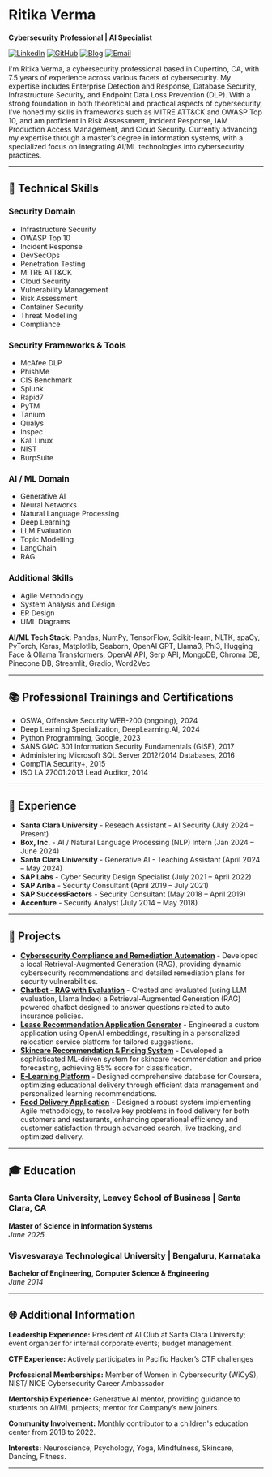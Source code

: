 # Ritika Verma

**Cybersecurity Professional | AI Specialist**

[![LinkedIn](https://img.shields.io/badge/-LinkedIn-0072b1?style=flat&logo=linkedin&logoColor=white)](https://www.linkedin.com/in/ritikaverma7/)
[![GitHub](https://img.shields.io/badge/-GitHub-333?style=flat&logo=github&logoColor=white)](https://github.com/RitikaVerma7)
[![Blog](https://img.shields.io/badge/-Blog-blueviolet?style=flat&logo=internet-explorer&logoColor=white)](https://blog.ritikaverma.tech/)
[![Email](https://img.shields.io/badge/-Email-D14836?style=flat&logo=gmail&logoColor=white)](mailto:ritika.tanwar7@gmail.com)


I'm Ritika Verma, a cybersecurity professional based in Cupertino, CA, with 7.5 years of experience across various facets of cybersecurity. My expertise includes Enterprise Detection and Response, Database Security, Infrastructure Security, and Endpoint Data Loss Prevention (DLP). With a strong foundation in both theoretical and practical aspects of cybersecurity, I've honed my skills in frameworks such as MITRE ATT&CK and OWASP Top 10, and am proficient in Risk Assessment, Incident Response, IAM Production Access Management, and Cloud Security. Currently advancing my expertise through a master’s degree in information systems, with a specialized focus on integrating AI/ML technologies into cybersecurity practices. 

---

## 🔧 Technical Skills

### Security Domain
- Infrastructure Security
- OWASP Top 10
- Incident Response
- DevSecOps
- Penetration Testing
- MITRE ATT&CK
- Cloud Security
- Vulnerability Management
- Risk Assessment
- Container Security
- Threat Modelling
- Compliance

### Security Frameworks & Tools
- McAfee DLP
- PhishMe
- CIS Benchmark
- Splunk
- Rapid7
- PyTM
- Tanium
- Qualys
- Inspec
- Kali Linux
- NIST
- BurpSuite

### AI / ML Domain
- Generative AI
- Neural Networks
- Natural Language Processing
- Deep Learning
- LLM Evaluation
- Topic Modelling
- LangChain
- RAG


### Additional Skills
- Agile Methodology
- System Analysis and Design
- ER Design
- UML Diagrams

**AI/ML Tech Stack:** Pandas, NumPy, TensorFlow, Scikit-learn, NLTK, spaCy, PyTorch, Keras, Matplotlib, Seaborn, OpenAI GPT, Llama3, Phi3, Hugging Face & Ollama Transformers, OpenAI API, Serp API, MongoDB, Chroma DB, Pinecone DB, Streamlit, Gradio, Word2Vec

---

## 📚 Professional Trainings and Certifications
- OSWA, Offensive Security WEB-200 (ongoing), 2024
- Deep Learning Specialization, DeepLearning.AI, 2024
- Python Programming, Google, 2023
- SANS GIAC 301 Information Security Fundamentals (GISF), 2017
- Administering Microsoft SQL Server 2012/2014 Databases, 2016
- CompTIA Security+, 2015
- ISO LA 27001:2013 Lead Auditor, 2014

---

## 💼 Experience

- **Santa Clara University** - Reseach Assistant - AI Security (July 2024 – Present)
- **Box, Inc.** - AI / Natural Language Processing (NLP) Intern (Jan 2024 – June 2024)
- **Santa Clara University** - Generative AI - Teaching Assistant (April 2024 – May 2024)
- **SAP Labs** - Cyber Security Design Specialist (July 2021 – April 2022)
- **SAP Ariba** - Security Consultant (April 2019 – July 2021)
- **SAP SuccessFactors** - Security Consultant (May 2018 – April 2019)
- **Accenture** - Security Analyst (July 2014 – May 2018)

---

## 🔬 Projects
- **[Cybersecurity Compliance and Remediation Automation](https://github.com/RitikaVerma7/GenerativeAI/tree/main/Cybersecurity%20Recommendation%20%26%20Compliance%20Project)** - Developed a local Retrieval-Augmented Generation (RAG), providing dynamic cybersecurity recommendations and detailed remediation plans for security vulnerabilities.
- **[Chatbot - RAG with Evaluation](https://github.com/RitikaVerma7/Chatbot-RAG_with_Evaluation)** - Created and evaluated (using LLM evaluation, Llama Index) a Retrieval-Augmented Generation (RAG) powered chatbot designed to answer questions related to auto insurance policies.
- **[Lease Recommendation Application Generator](https://github.com/RitikaVerma7/GenerativeAI/tree/main/Lease%20Recommendation%20Project)** - Engineered a custom application using OpenAI embeddings, resulting in a personalized relocation service platform for tailored suggestions.
- **[Skincare Recommendation & Pricing System](https://github.com/RitikaVerma7/MachineLearning/tree/main/ML%20Skincare%20Project)** - Developed a sophisticated ML-driven system for skincare recommendation and price forecasting, achieving 85% score for classification.
- **[E-Learning Platform](https://github.com/RitikaVerma7)** - Designed comprehensive database for Coursera, optimizing educational delivery through efficient data management and personalized learning recommendations.
- **[Food Delivery Application](https://github.com/RitikaVerma7)** - Designed a robust system implementing Agile methodology, to resolve key problems in food delivery for both customers and restaurants, enhancing operational efficiency and customer satisfaction through advanced search, live tracking, and optimized delivery.


---

## 🎓 Education

### Santa Clara University, Leavey School of Business | Santa Clara, CA
**Master of Science in Information Systems**  
*June 2025*

### Visvesvaraya Technological University | Bengaluru, Karnataka
**Bachelor of Engineering, Computer Science & Engineering**  
*June 2014*

---

## 🌐 Additional Information

**Leadership Experience:** President of AI Club at Santa Clara University; event organizer for internal corporate events; budget management.

**CTF Experience:** Actively participates in Pacific Hacker’s CTF challenges

**Professional Memberships:** Member of Women in Cybersecurity (WiCyS), NIST/ NICE Cybersecurity Career Ambassador

**Mentorship Experience:** Generative AI mentor, providing guidance to students on AI/ML projects; mentor for Company’s new joiners.

**Community Involvement:** Monthly contributor to a children's education center from 2018 to 2022.

**Interests:** Neuroscience, Psychology, Yoga, Mindfulness, Skincare, Dancing, Fitness.

---
